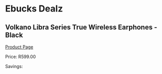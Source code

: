 
# Ebucks Dealz
## Volkano Libra Series True Wireless Earphones - Black
[Product Page](https://www.ebucks.com/web/shop/productSelected.do?prodId=1197596459&catId=714972256)

Price: R599.00

Savings: 


	